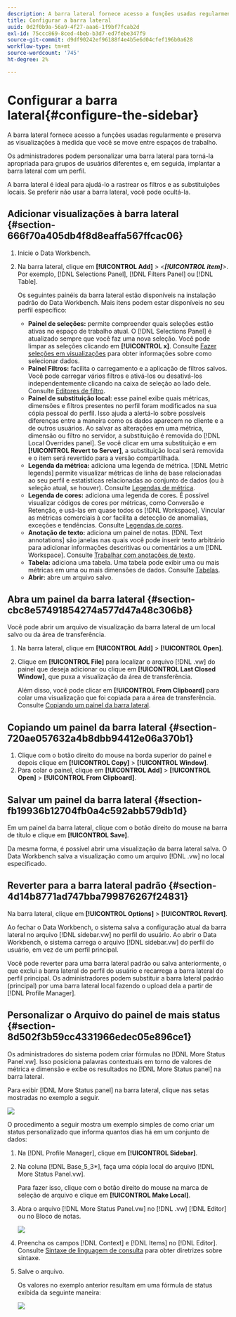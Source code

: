 ```yaml
---
description: A barra lateral fornece acesso a funções usadas regularmente e preserva as visualizações à medida que você se move entre espaços de trabalho.
title: Configurar a barra lateral
uuid: 0d2f0b9a-56a9-4f27-aaa6-1f9bf7fcab2d
exl-id: 75ccc869-8ced-4beb-b3d7-ed7febe347f9
source-git-commit: d9df90242ef96188f4e4b5e6d04cfef196b0a628
workflow-type: tm+mt
source-wordcount: '745'
ht-degree: 2%

---
```


# Configurar a barra lateral{#configure-the-sidebar}

A barra lateral fornece acesso a funções usadas regularmente e preserva as visualizações à medida que você se move entre espaços de trabalho.

Os administradores podem personalizar uma barra lateral para torná-la apropriada para grupos de usuários diferentes e, em seguida, implantar a barra lateral com um perfil.

A barra lateral é ideal para ajudá-lo a rastrear os filtros e as substituições locais. Se preferir não usar a barra lateral, você pode ocultá-la.

## Adicionar visualizações à barra lateral {#section-666f70a405db4f8d8eaffa567ffcac06}

1. Inicie o Data Workbench.
1. Na barra lateral, clique em **[!UICONTROL Add]** > *&lt;**[!UICONTROL item]**>*. Por exemplo, [!DNL Selections Panel], [!DNL Filters Panel] ou [!DNL Table].

   Os seguintes painéis da barra lateral estão disponíveis na instalação padrão do Data Workbench. Mais itens podem estar disponíveis no seu perfil específico:

   * **Painel de seleções:**  permite compreender quais seleções estão ativas no espaço de trabalho atual. O [!DNL Selections Panel] é atualizado sempre que você faz uma nova seleção. Você pode limpar as seleções clicando em **[!UICONTROL x]**. Consulte [Fazer seleções em visualizações](../../home/c-get-started/c-vis/c-sel-vis/c-sel-vis.md#concept-012870ec22c7476e9afbf3b8b2515746) para obter informações sobre como selecionar dados.
   * **Painel Filtros:** facilita o carregamento e a aplicação de filtros salvos. Você pode carregar vários filtros e ativá-los ou desativá-los independentemente clicando na caixa de seleção ao lado dele. Consulte [Editores de filtro](../../home/c-get-started/c-analysis-vis/c-filter-editors/c-filter-editors.md#concept-2f343ecbed8240f18b0c1f1eccef11e3).
   * **Painel de substituição local:** esse painel exibe quais métricas, dimensões e filtros presentes no perfil foram modificados na sua cópia pessoal do perfil. Isso ajuda a alertá-lo sobre possíveis diferenças entre a maneira como os dados aparecem no cliente e a de outros usuários. Ao salvar as alterações em uma métrica, dimensão ou filtro no servidor, a substituição é removida do [!DNL Local Overrides panel]. Se você clicar em uma substituição e em **[!UICONTROL Revert to Server]**, a substituição local será removida e o item será revertido para a versão compartilhada.
   * **Legenda da métrica:** adiciona uma legenda de métrica. [!DNL Metric legends] permite visualizar métricas de linha de base relacionadas ao seu perfil e estatísticas relacionadas ao conjunto de dados (ou à seleção atual, se houver). Consulte [Legendas de métrica](../../home/c-get-started/c-analysis-vis/c-legends/c-metric-leg.md#concept-e7195bc8f7844ae295bda3a88b028d5b).
   * **Legenda de cores:** adiciona uma legenda de cores. É possível visualizar códigos de cores por métricas, como Conversão e Retenção, e usá-las em quase todos os [!DNL Workspace]. Vincular as métricas comerciais à cor facilita a detecção de anomalias, exceções e tendências. Consulte [Legendas de cores](../../home/c-get-started/c-analysis-vis/c-legends/c-color-leg.md#concept-f84d51dc0d6547f981d0642fc2d01358).
   * **Anotação de texto:** adiciona um painel de notas. [!DNL Text annotations] são janelas nas quais você pode inserir texto arbitrário para adicionar informações descritivas ou comentários a um  [!DNL Workspace]. Consulte [Trabalhar com anotações de texto](../../home/c-get-started/c-analysis-vis/c-annots/c-text-annots.md#concept-55b4aa3e0c58470b8e3c9d452e12a777).
   * **Tabela:** adiciona uma tabela. Uma tabela pode exibir uma ou mais métricas em uma ou mais dimensões de dados. Consulte [Tabelas](../../home/c-get-started/c-analysis-vis/c-tables/c-tables.md#concept-c632cb8ad9724f90ac5c294d52ae667f).
   * **Abrir:** abre um arquivo salvo.

## Abra um painel da barra lateral {#section-cbc8e57491854274a577d47a48c306b8}

Você pode abrir um arquivo de visualização da barra lateral de um local salvo ou da área de transferência.

1. Na barra lateral, clique em **[!UICONTROL Add]** > **[!UICONTROL Open]**.
1. Clique em **[!UICONTROL File]** para localizar o arquivo [!DNL .vw] do painel que deseja adicionar ou clique em **[!UICONTROL Last Closed Window]**, que puxa a visualização da área de transferência.

   Além disso, você pode clicar em **[!UICONTROL From Clipboard]** para colar uma visualização que foi copiada para a área de transferência. Consulte [Copiando um painel da barra lateral](../../home/c-get-started/c-config-sidebar.md#section-720ae057632a4b8dbb94412e06a370b1).

## Copiando um painel da barra lateral {#section-720ae057632a4b8dbb94412e06a370b1}

1. Clique com o botão direito do mouse na borda superior do painel e depois clique em **[!UICONTROL Copy]** > **[!UICONTROL Window]**.
1. Para colar o painel, clique em **[!UICONTROL Add]** > **[!UICONTROL Open]** > **[!UICONTROL From Clipboard]**.

## Salvar um painel da barra lateral {#section-fb19936b12704fb0a4c592abb579db1d}

Em um painel da barra lateral, clique com o botão direito do mouse na barra de título e clique em **[!UICONTROL Save]**.

Da mesma forma, é possível abrir uma visualização da barra lateral salva. O Data Workbench salva a visualização como um arquivo [!DNL .vw] no local especificado.

## Reverter para a barra lateral padrão {#section-4d14b8771ad747bba799876267f24831}

Na barra lateral, clique em **[!UICONTROL Options]** > **[!UICONTROL Revert]**.

Ao fechar o Data Workbench, o sistema salva a configuração atual da barra lateral no arquivo [!DNL sidebar.vw] no perfil do usuário. Ao abrir o Data Workbench, o sistema carrega o arquivo [!DNL sidebar.vw] do perfil do usuário, em vez de um perfil principal.

Você pode reverter para uma barra lateral padrão ou salva anteriormente, o que exclui a barra lateral do perfil do usuário e recarrega a barra lateral do perfil principal. Os administradores podem substituir a barra lateral padrão (principal) por uma barra lateral local fazendo o upload dela a partir de [!DNL Profile Manager].

## Personalizar o Arquivo do painel de mais status {#section-8d502f3b59cc4331966edec05e896ce1}

Os administradores do sistema podem criar fórmulas no [!DNL More Status Panel.vw]. Isso posiciona palavras contextuais em torno de valores de métrica e dimensão e exibe os resultados no [!DNL More Status panel] na barra lateral.

Para exibir [!DNL More Status panel] na barra lateral, clique nas setas mostradas no exemplo a seguir.

![](assets/more_status_panel_arrows.png)

O procedimento a seguir mostra um exemplo simples de como criar um status personalizado que informa quantos dias há em um conjunto de dados:

1. Na [!DNL Profile Manager], clique em **[!UICONTROL Sidebar\]**.

1. Na coluna [!DNL Base_5_3*], faça uma cópia local do arquivo [!DNL More Status Panel.vw].

   Para fazer isso, clique com o botão direito do mouse na marca de seleção de arquivo e clique em **[!UICONTROL Make Local]**.

1. Abra o arquivo [!DNL More Status Panel.vw] no [!DNL .vw] [!DNL Editor] ou no Bloco de notas.

   ![](assets/more_status_panel_file.png)

1. Preencha os campos [!DNL Context] e [!DNL Items] no [!DNL Editor]. Consulte [Sintaxe de linguagem de consulta](../../home/c-get-started/c-qry-lang-syntx/c-qry-lang-syntx.md#concept-15d1d3f5164a47d49468c5acb7299d9f) para obter diretrizes sobre sintaxe.

1. Salve o arquivo.

   Os valores no exemplo anterior resultam em uma fórmula de status exibida da seguinte maneira:

   ![](assets/more_status_panel.png)
